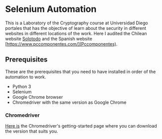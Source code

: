 # Selenium Automation
This is a Laboratory of the Cryptography course at Universidad Diego portales that has the objective of learn about the security in different websites in different locations of the work. Here I audited the Chilean website [Solotodo](https://www.solotodo.cl/) and the Spanish website [https://www.pccomponentes.com/](Pccomponentes).
## Prerequisites
These are the prerequisites that you need to have installed in order of the automation to work.
- Python 3
- Selenium
- Google Chrome browser
- Chromedriver with the same version as Google Chrome

### Chromedriver
[Here is](https://chromedriver.chromium.org/getting-started) the Chromedriver's getting-started page where you can download the version that suits you.
